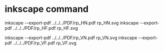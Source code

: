 


# inkscape command


inkscape --export-pdf ../../../PDF/rp_HN.pdf rp_HN.svg
inkscape --export-pdf ../../../PDF/rp_HF.pdf rp_HF.svg


inkscape --export-pdf ../../../PDF/rp_VN.pdf rp_VN.svg
inkscape --export-pdf ../../../PDF/rp_VF.pdf rp_VF.svg





